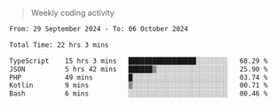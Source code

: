 > Weekly coding activity
<!--START_SECTION:waka-->

```txt
From: 29 September 2024 - To: 06 October 2024

Total Time: 22 hrs 3 mins

TypeScript    15 hrs 3 mins   █████████████████░░░░░░░░   68.29 %
JSON          5 hrs 42 mins   ██████▒░░░░░░░░░░░░░░░░░░   25.90 %
PHP           49 mins         █░░░░░░░░░░░░░░░░░░░░░░░░   03.74 %
Kotlin        9 mins          ▒░░░░░░░░░░░░░░░░░░░░░░░░   00.71 %
Bash          6 mins          ░░░░░░░░░░░░░░░░░░░░░░░░░   00.46 %
```

<!--END_SECTION:waka-->
